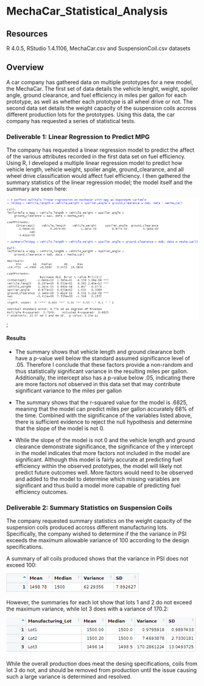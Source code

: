 # MechaCar_Statistical_Analysis

## Resources
R 4.0.5, RStudio 1.4.1106, MechaCar.csv and SuspensionCoil.csv datasets

## Overview 

A car company has gathered data on multiple prototypes for a new model, the MechaCar.  The first set of data details the vehicle lenght, weight, spoiler angle, ground clearance, and fuel efficiency in miles per gallon for each prototype, as well as whether each prototype is all wheel drive or not.  The second data set details the weight capacity of the suspension coils accross different production lots for the prototypes.  Using this data, the car company has requested a series of statistical tests.

### Deliverable 1: Linear Regression to Predict MPG

The company has requested a linear regression model to predict the affect of the various attributes recorded in the first data set on fuel efficiency.  Using R, I developed a multiple linear regression model to predict how vehicle length, vehicle weight, spoiler angle, ground_clearance, and all wheel drive classification would affect fuel efficiency.  I then gathered the summary statistics of the linear regression model; the model itself and the summary are seen here:

![mpg](Resources/mpg.png);

#### Results
 - The summary shows that vehicle length and ground clearance both have a p-value well below the standard assumed significance level of .05.  Therefore I conclude that these factors provide a non-random and thus statistically significant variance in the resulting miles per gallon.  Additionally, the intercept also has a p-value below .05, indicating there are more factors not observed in this data set that may contribute significant variance to the miles per gallon

 - The summary shows that the r-squared value for the model is .6825, meaning that the model can predict miles per gallon accurately 68% of the time.  Combined with the significance of the variables listed above, there is sufficient evidence to reject the null hypothesis and determine that the slope of the model is not 0.

 - While the slope of the model is not 0 and the vehicle length and ground clearance demonstrate significance, the significance of the y intercept in the model indicates that more factors not included in the model are significant.  Although this model is fairly accurate at predicting fuel efficiency within the observed prototypes, the model will likely not predict future outcomes well.  More factors would need to be observed and added to the model to determine which missing variables are significant and thus build a model more capable of predicting fuel efficiency outcomes.

 ### Deliverable 2: Summary Statistics on Suspension Coils

 The company requested summary statistics on the weight capacity of the suspension coils produced accross different manufacturing lots.  Specifically, the company wished to determine if the the variance in PSI exceeds the maximum allowable variance of 100 according to the design specifications.

 A summary of all coils produced shows that the variance in PSI does not exceed 100:

 ![all coils](Resources/total_summary.png)

 However, the summaries for each lot show that lots 1 and 2 do not exceed the maximum variance, while lot 3 does with a variance of 170.2:

 ![lot_summary](Resources/lot_summary.png)

 While the overall production does meat the desing specifications, coils from lot 3 do not, and should be removed from production until the issue causing such a large variance is determined and resolved.

 